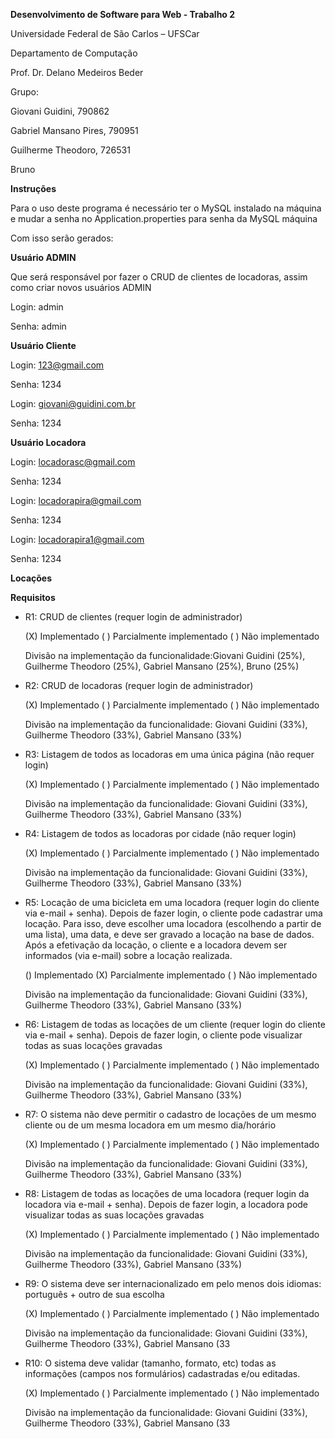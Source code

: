 **Desenvolvimento de Software para Web - Trabalho 2**

Universidade Federal de São Carlos – UFSCar

Departamento de Computação

Prof. Dr. Delano Medeiros Beder

Grupo:

Giovani Guidini, 790862

Gabriel Mansano Pires, 790951 

Guilherme Theodoro, 726531

Bruno

**Instruções**

Para o uso deste programa é necessário ter o MySQL instalado na máquina e mudar a senha no Application.properties para senha da MySQL máquina

Com isso serão gerados: 

**Usuário ADMIN**

Que será responsável por fazer o CRUD de clientes de locadoras, assim como criar novos usuários ADMIN

Login: admin 

Senha: admin 

**Usuário Cliente**

Login: 123@gmail.com

Senha: 1234

Login: giovani@guidini.com.br

Senha: 1234

**Usuário Locadora**

Login: locadorasc@gmail.com

Senha: 1234

Login: locadorapira@gmail.com

Senha: 1234

Login: locadorapira1@gmail.com

Senha: 1234

**Locações**

**Requisitos**
- R1: CRUD de clientes (requer login de administrador)
  
  (X) Implementado ( ) Parcialmente implementado ( ) Não implementado

  Divisão na implementação da funcionalidade:Giovani Guidini (25%), Guilherme Theodoro (25%), Gabriel Mansano (25%), Bruno (25%)

- R2: CRUD de locadoras (requer login de administrador)

  (X) Implementado ( ) Parcialmente implementado ( ) Não implementado

  Divisão na implementação da funcionalidade: Giovani Guidini (33%), Guilherme Theodoro (33%), Gabriel Mansano (33%)

- R3: Listagem de todos as locadoras em uma única página (não requer login)
  
  (X) Implementado ( ) Parcialmente implementado ( ) Não implementado

  Divisão na implementação da funcionalidade: Giovani Guidini (33%), Guilherme Theodoro (33%), Gabriel Mansano (33%)

- R4: Listagem de todos as locadoras por cidade (não requer login)
  
  (X) Implementado ( ) Parcialmente implementado ( ) Não implementado

  Divisão na implementação da funcionalidade: Giovani Guidini (33%), Guilherme Theodoro (33%), Gabriel Mansano (33%)

- R5: Locação de uma bicicleta em uma locadora (requer login do cliente via e-mail + senha).
Depois de fazer login, o cliente pode cadastrar uma locação. Para isso, deve escolher uma
locadora (escolhendo a partir de uma lista), uma data, e deve ser gravado a locação na base de
dados. Após a efetivação da locação, o cliente e a locadora devem ser informados (via e-mail)
sobre a locação realizada.

  () Implementado (X) Parcialmente implementado ( ) Não implementado

  Divisão na implementação da funcionalidade: Giovani Guidini (33%), Guilherme Theodoro (33%), Gabriel Mansano (33%)

- R6: Listagem de todas as locações de um cliente (requer login do cliente via e-mail + senha).
Depois de fazer login, o cliente pode visualizar todas as suas locações gravadas

  (X) Implementado ( ) Parcialmente implementado ( ) Não implementado

  Divisão na implementação da funcionalidade: Giovani Guidini (33%), Guilherme Theodoro (33%), Gabriel Mansano (33%)

- R7: O sistema não deve permitir o cadastro de locações de um mesmo cliente ou de um mesma
locadora em um mesmo dia/horário

  (X) Implementado ( ) Parcialmente implementado ( ) Não implementado

  Divisão na implementação da funcionalidade: Giovani Guidini (33%), Guilherme Theodoro (33%), Gabriel Mansano (33%)

- R8: Listagem de todas as locações de uma locadora (requer login da locadora via e-mail + senha).
Depois de fazer login, a locadora pode visualizar todas as suas locações gravadas

  (X) Implementado ( ) Parcialmente implementado ( ) Não implementado

  Divisão na implementação da funcionalidade: Giovani Guidini (33%), Guilherme Theodoro (33%), Gabriel Mansano (33%)

- R9: O sistema deve ser internacionalizado em pelo menos dois idiomas: português + outro de
sua escolha

  (X) Implementado ( ) Parcialmente implementado ( ) Não implementado

  Divisão na implementação da funcionalidade: Giovani Guidini (33%), Guilherme Theodoro (33%), Gabriel Mansano (33

- R10: O sistema deve validar (tamanho, formato, etc) todas as informações (campos nos
formulários) cadastradas e/ou editadas.

  (X) Implementado ( ) Parcialmente implementado ( ) Não implementado

    Divisão na implementação da funcionalidade: Giovani Guidini (33%), Guilherme Theodoro (33%), Gabriel Mansano (33

  
